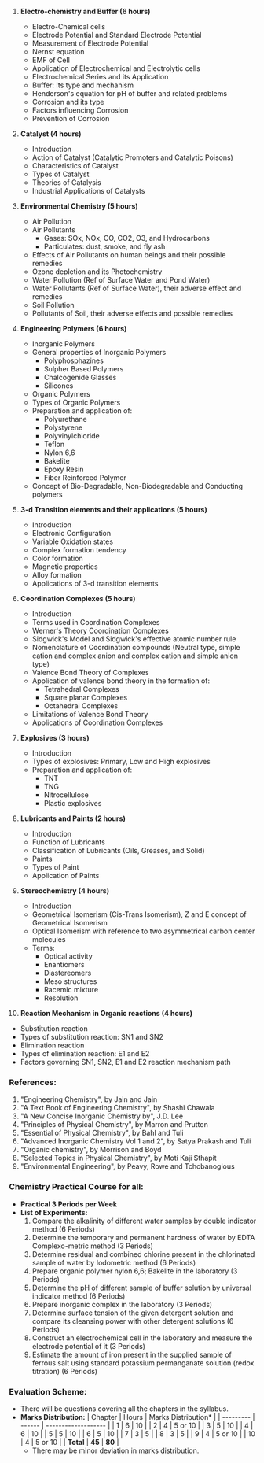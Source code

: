 1. **Electro-chemistry and Buffer (6 hours)**
   * Electro-Chemical cells
   * Electrode Potential and Standard Electrode Potential
   * Measurement of Electrode Potential
   * Nernst equation
   * EMF of Cell
   * Application of Electrochemical and Electrolytic cells
   * Electrochemical Series and its Application
   * Buffer: Its type and mechanism
   * Henderson's equation for pH of buffer and related problems
   * Corrosion and its type
   * Factors influencing Corrosion
   * Prevention of Corrosion

2. **Catalyst (4 hours)**
   * Introduction
   * Action of Catalyst (Catalytic Promoters and Catalytic Poisons)
   * Characteristics of Catalyst
   * Types of Catalyst
   * Theories of Catalysis
   * Industrial Applications of Catalysts

3. **Environmental Chemistry (5 hours)**
   * Air Pollution
   * Air Pollutants 
      * Gases: SOx, NOx, CO, CO2, O3, and Hydrocarbons
      * Particulates: dust, smoke, and fly ash
   * Effects of Air Pollutants on human beings and their possible remedies
   * Ozone depletion and its Photochemistry
   * Water Pollution (Ref of Surface Water and Pond Water)
   * Water Pollutants (Ref of Surface Water), their adverse effect and remedies
   * Soil Pollution
   * Pollutants of Soil, their adverse effects and possible remedies

4. **Engineering Polymers (6 hours)**
   * Inorganic Polymers
   * General properties of Inorganic Polymers
     * Polyphosphazines 
     * Sulpher Based Polymers
     * Chalcogenide Glasses 
     * Silicones
   * Organic Polymers
   * Types of Organic Polymers
   * Preparation and application of:
     * Polyurethane
     * Polystyrene
     * Polyvinylchloride
     * Teflon
     * Nylon 6,6
     * Bakelite
     * Epoxy Resin
     * Fiber Reinforced Polymer
   * Concept of Bio-Degradable, Non-Biodegradable and Conducting polymers

5. **3-d Transition elements and their applications (5 hours)**
   * Introduction
   * Electronic Configuration
   * Variable Oxidation states 
   * Complex formation tendency 
   * Color formation 
   * Magnetic properties 
   * Alloy formation 
   * Applications of 3-d transition elements

6. **Coordination Complexes (5 hours)**
   * Introduction
   * Terms used in Coordination Complexes
   * Werner's Theory Coordination Complexes
   * Sidgwick's Model and Sidgwick's effective atomic number rule
   * Nomenclature of Coordination compounds (Neutral type, simple cation and complex anion and complex cation and simple anion type)
   * Valence Bond Theory of Complexes
   * Application of valence bond theory in the formation of:
     * Tetrahedral Complexes
     * Square planar Complexes
     * Octahedral Complexes
   * Limitations of Valence Bond Theory
   * Applications of Coordination Complexes

7. **Explosives (3 hours)**
   * Introduction
   * Types of explosives: Primary, Low and High explosives
   * Preparation and application of:
     * TNT
     * TNG
     * Nitrocellulose
     * Plastic explosives

8. **Lubricants and Paints (2 hours)**
   * Introduction
   * Function of Lubricants
   * Classification of Lubricants (Oils, Greases, and Solid)
   * Paints
   * Types of Paint
   * Application of Paints

9. **Stereochemistry (4 hours)**
   * Introduction
   * Geometrical Isomerism (Cis-Trans Isomerism), Z and E concept of Geometrical Isomerism 
   * Optical Isomerism with reference to two asymmetrical carbon center molecules
   * Terms:
     * Optical activity
     * Enantiomers
     * Diastereomers
     * Meso structures
     * Racemic mixture
     * Resolution

10. **Reaction Mechanism in Organic reactions (4 hours)**
   * Substitution reaction
   * Types of substitution reaction: SN1 and SN2
   * Elimination reaction
   * Types of elimination reaction: E1 and E2
   * Factors governing SN1, SN2, E1 and E2 reaction mechanism path

### **References:**

1. "Engineering Chemistry", by Jain and Jain
2. "A Text Book of Engineering Chemistry", by Shashi Chawala
3. "A New Concise Inorganic Chemistry by", J.D. Lee
4. "Principles of Physical Chemistry", by Marron and Prutton
5. "Essential of Physical Chemistry", by Bahl and Tuli
6. "Advanced Inorganic Chemistry Vol 1 and 2", by Satya Prakash and Tuli
7. "Organic chemistry", by Morrison and Boyd
8. "Selected Topics in Physical Chemistry", by Moti Kaji Sthapit
9. "Environmental Engineering", by Peavy, Rowe and Tchobanoglous

### **Chemistry Practical Course for all:**

* **Practical 3 Periods per Week**
* **List of Experiments:**
   1. Compare the alkalinity of different water samples by double indicator method (6 Periods)
   2. Determine the temporary and permanent hardness of water by EDTA Complexo-metric method (3 Periods)
   3. Determine residual and combined chlorine present in the chlorinated sample of water by Iodometric method (6 Periods)
   4. Prepare organic polymer nylon 6,6; Bakelite in the laboratory (3 Periods)
   5. Determine the pH of different sample of buffer solution by universal indicator method (6 Periods)
   6. Prepare inorganic complex in the laboratory (3 Periods)
   7. Determine surface tension of the given detergent solution and compare its cleansing power with other detergent solutions (6 Periods)
   8. Construct an electrochemical cell in the laboratory and measure the electrode potential of it (3 Periods)
   9. Estimate the amount of iron present in the supplied sample of ferrous salt using standard potassium permanganate solution (redox titration) (6 Periods)

### **Evaluation Scheme:**

* There will be questions covering all the chapters in the syllabus. 
* **Marks Distribution:** 
   | Chapter   | Hours  | Marks Distribution* |
   | --------- | ------ | ------------------- |
   | 1         | 6      | 10                  |
   | 2         | 4      | 5 or 10             |
   | 3         | 5      | 10                  |
   | 4         | 6      | 10                  |
   | 5         | 5      | 10                  |
   | 6         | 5      | 10                  |
   | 7         | 3      | 5                   |
   | 8         | 3      | 5                   |
   | 9         | 4      | 5 or 10             |
   | 10        | 4      | 5 or 10             |
   | **Total** | **45** | **80**              |
   * There may be minor deviation in marks distribution.
